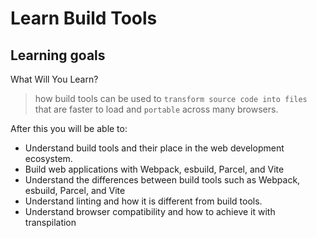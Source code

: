 # Learn Build Tools

## Learning goals

What Will You Learn?

> how build tools can be used to `transform source code into files` that are faster to load and `portable` across many browsers.

After this you will be able to:

- Understand build tools and their place in the web development ecosystem.
- Build web applications with Webpack, esbuild, Parcel, and Vite
- Understand the differences between build tools such as Webpack, esbuild, Parcel, and Vite
- Understand linting and how it is different from build tools.
- Understand browser compatibility and how to achieve it with transpilation
